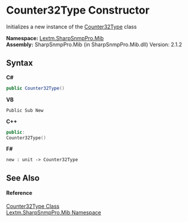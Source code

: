 # Counter32Type Constructor 
 

Initializes a new instance of the <a href="T_Lextm_SharpSnmpPro_Mib_Counter32Type">Counter32Type</a> class

**Namespace:**&nbsp;<a href="N_Lextm_SharpSnmpPro_Mib">Lextm.SharpSnmpPro.Mib</a><br />**Assembly:**&nbsp;SharpSnmpPro.Mib (in SharpSnmpPro.Mib.dll) Version: 2.1.2

## Syntax

**C#**<br />
``` C#
public Counter32Type()
```

**VB**<br />
``` VB
Public Sub New
```

**C++**<br />
``` C++
public:
Counter32Type()
```

**F#**<br />
``` F#
new : unit -> Counter32Type
```


## See Also


#### Reference
<a href="T_Lextm_SharpSnmpPro_Mib_Counter32Type">Counter32Type Class</a><br /><a href="N_Lextm_SharpSnmpPro_Mib">Lextm.SharpSnmpPro.Mib Namespace</a><br />